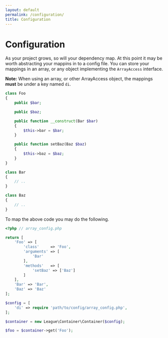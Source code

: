 ```yaml
---
layout: default
permalink: /configuration/
title: Configuration
---
```


# Configuration

As your project grows, so will your dependency map. At this point it may be worth abstracting your mappins in to a config file. You can store your mappings in an array, or any object implementing the `ArrayAccess` interface.

**Note:** When using an array, or other ArrayAccess object, the mappings **must** be under a key named `di`.

~~~ php
class Foo
{
    public $bar;

    public $baz;

    public function __construct(Bar $bar)
    {
        $this->bar = $bar;
    }

    public function setBaz(Baz $baz)
    {
        $this->baz = $baz;
    }
}

class Bar
{
    // ..
}

class Baz
{
    // ..
}
~~~

To map the above code you may do the following.

~~~ php
<?php // array_config.php

return [
    'Foo' => [
        'class'     => 'Foo',
        'arguments' => [
            'Bar'
        ],
        'methods'   => [
            'setBaz' => ['Baz']
        ]
    ],
    'Bar' => 'Bar',
    'Baz' => 'Baz'
];
~~~

~~~ php
$config = [
    'di' => require 'path/to/config/array_config.php',
];

$container = new League\Container\Container($config);

$foo = $container->get('Foo');
~~~
